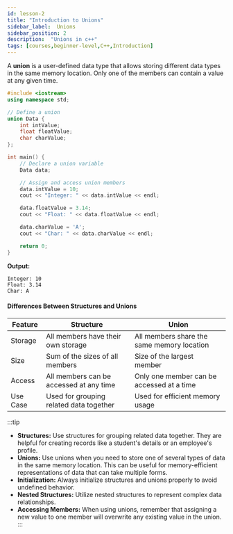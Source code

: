 ```yaml
---
id: lesson-2
title: "Introduction to Unions"
sidebar_label:  Unions
sidebar_position: 2
description:  "Unions in c++"
tags: [courses,beginner-level,C++,Introduction]
---  
```

 

A **union** is a user-defined data type that allows storing different data types in the same memory location. Only one of the members can contain a value at any given time.

```cpp
#include <iostream>
using namespace std;

// Define a union
union Data {
    int intValue;
    float floatValue;
    char charValue;
};

int main() {
    // Declare a union variable
    Data data;

    // Assign and access union members
    data.intValue = 10;
    cout << "Integer: " << data.intValue << endl;

    data.floatValue = 3.14;
    cout << "Float: " << data.floatValue << endl;

    data.charValue = 'A';
    cout << "Char: " << data.charValue << endl;

    return 0;
}
```

**Output:**
```
Integer: 10
Float: 3.14
Char: A
```

#### Differences Between Structures and Unions

| Feature            | Structure                                            | Union                                                |
|--------------------|------------------------------------------------------|------------------------------------------------------|
| Storage            | All members have their own storage                   | All members share the same memory location           |
| Size               | Sum of the sizes of all members                      | Size of the largest member                           |
| Access             | All members can be accessed at any time              | Only one member can be accessed at a time            |
| Use Case           | Used for grouping related data together              | Used for efficient memory usage                      |


:::tip
- **Structures:** Use structures for grouping related data together. They are helpful for creating records like a student's details or an employee's profile.
- **Unions:** Use unions when you need to store one of several types of data in the same memory location. This can be useful for memory-efficient representations of data that can take multiple forms.
- **Initialization:** Always initialize structures and unions properly to avoid undefined behavior.
- **Nested Structures:** Utilize nested structures to represent complex data relationships.
- **Accessing Members:** When using unions, remember that assigning a new value to one member will overwrite any existing value in the union.
:::